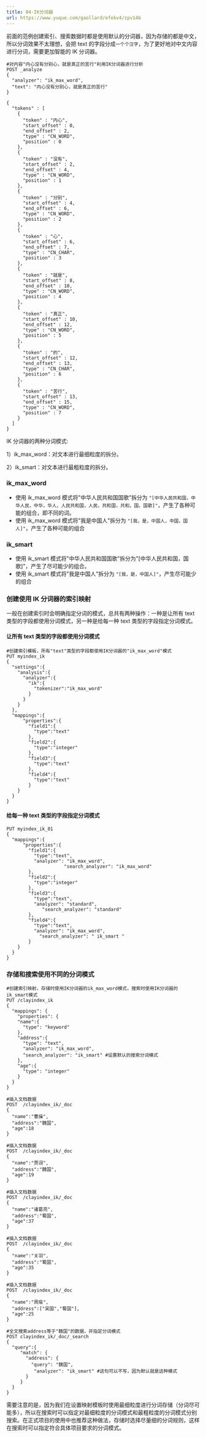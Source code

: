 ```yaml
---
title: 04-IK分词器
url: https://www.yuque.com/gaollard/efekv4/zpv14b
---
```


前面的范例创建索引、搜索数据时都是使用默认的分词器，因为存储的都是中文，所以分词效果不太理想，会把 text 的字段分成`一个个汉字`，为了更好地对中文内容进行分词，需要更加智能的 IK 分词器。

```shell
#对内容"内心没有分别心，就是真正的苦行"利用IK分词器进行分析
POST _analyze
{
  "analyzer": "ik_max_word",
  "text": "内心没有分别心，就是真正的苦行"
}

{
  "tokens" : [
    {
      "token" : "内心",
      "start_offset" : 0,
      "end_offset" : 2,
      "type" : "CN_WORD",
      "position" : 0
    },
    {
      "token" : "没有",
      "start_offset" : 2,
      "end_offset" : 4,
      "type" : "CN_WORD",
      "position" : 1
    },
    {
      "token" : "分别",
      "start_offset" : 4,
      "end_offset" : 6,
      "type" : "CN_WORD",
      "position" : 2
    },
    {
      "token" : "心",
      "start_offset" : 6,
      "end_offset" : 7,
      "type" : "CN_CHAR",
      "position" : 3
    },
    {
      "token" : "就是",
      "start_offset" : 8,
      "end_offset" : 10,
      "type" : "CN_WORD",
      "position" : 4
    },
    {
      "token" : "真正",
      "start_offset" : 10,
      "end_offset" : 12,
      "type" : "CN_WORD",
      "position" : 5
    },
    {
      "token" : "的",
      "start_offset" : 12,
      "end_offset" : 13,
      "type" : "CN_CHAR",
      "position" : 6
    },
    {
      "token" : "苦行",
      "start_offset" : 13,
      "end_offset" : 15,
      "type" : "CN_WORD",
      "position" : 7
    }
  ]
}
```

IK 分词器的两种分词模式:

1）ik\_max\_word：对文本进行最细粒度的拆分。

2）ik\_smart：对文本进行最粗粒度的拆分。



### ik\_max\_word

- 使用 ik\_max\_word 模式将"中华人民共和国国歌"拆分为 `"[中华人民共和国，中华人民，中华，华人，人民共和国，人民，共和国，共和，国，国歌]"`，产生了各种可能的组合，即不同的词。
- 使用 ik\_max\_word 模式将"我是中国人"拆分为 `"[我，是，中国人，中国，国人]"`，产生了各种可能的组合



### ik\_smart

- 使用 ik\_smart 模式将"中华人民共和国国歌"拆分为"\[中华人民共和国，国歌]"，产生了尽可能少的组合。
- 使用 ik\_smart 模式将"我是中国人"拆分为 `"[我，是，中国人]"`，产生尽可能少的组合



### 创建使用 IK 分词器的索引映射

一般在创建索引时会明确指定分词的模式，总共有两种操作：一种是让所有 text 类型的字段都使用分词模式，另一种是给每一种 text 类型的字段指定分词模式。



#### 让所有 text 类型的字段都使用分词模式

```shell
#创建索引模板，所有"text"类型的字段都使用IK分词器的"ik_max_word"模式
PUT myindex_ik
{
  "settings":{
    "analysis":{
      "analyzer":{
        "ik":{
          "tokenizer":"ik_max_word"
        }
      }
    }
  },
  "mappings":{
      "properties":{
        "field1":{
          "type":"text"
        },
        "field2":{
          "type":"integer"
        },
        "field3":{
          "type":"text"
        },
        "field4":{
          "type":"text"
        }
    }
  }
}
```



#### 给每一种 text 类型的字段指定分词模式

```shell
PUT myindex_ik_01
{
  "mappings":{
      "properties":{
        "field1":{
          "type":"text",
          "analyzer": "ik_max_word",
                     "search_analyzer": "ik_max_word"
        },
        "field2":{
          "type":"integer"
        },
        "field3":{
          "type":"text",
          "analyzer": "standard",
             "search_analyzer": "standard"
        },
        "field4":{
          "type":"text",
          "analyzer": "ik_max_word",
            "search_analyzer": " ik_smart "
        }
    }
  }
}
```



### 存储和搜索使用不同的分词模式

```shell
#创建索引映射，存储时使用IK分词器的ik_max_word模式，搜索时使用IK分词器的ik_smart模式
PUT /clayindex_ik
{
  "mappings": {
    "properties": {
    "name":{
      "type": "keyword"
    },
    "address":{
      "type": "text",
      "analyzer": "ik_max_word",
      "search_analyzer": "ik_smart" #设置默认的搜索分词模式
    },
    "age":{
      "type": "integer"
    }
  }
}

#插入文档数据
POST  /clayindex_ik/_doc
{
  "name":"曹操",
  "address":"魏国",
  "age":18
}

#插入文档数据
POST  /clayindex_ik/_doc
{
  "name":"贾诩",
  "address":"魏国",
  "age":19
}

#插入文档数据
POST  /clayindex_ik/_doc
{
  "name":"诸葛亮",
  "address":"蜀国",
  "age":37
}

#插入文档数据
POST  /clayindex_ik/_doc
{
  "name":"关羽",
  "address":"蜀国",
  "age":35
}

#插入文档数据
POST  /clayindex_ik/_doc
{
  "name":"周瑜",
  "address":["吴国","蜀国"],
  "age":25
}

#全文搜索address等于"魏国"的数据，并指定分词模式
POST clayindex_ik/_doc/_search
{
  "query":{
     "match": {
       "address": {
         "query": "魏国",
          "analyzer": "ik_smart" #这句可以不写，因为默认就是这种模式
       }
     }
  }
}
```

需要注意的是，因为我们在设置映射模板时使用最细粒度进行分词存储（分词尽可能多），所以在搜索时可以指定对最细粒度的分词模式和最粗粒度的分词模式分别搜索。在正式项目的使用中也推荐这种做法，存储时选择尽量细的分词规则，这样在搜索时可以指定符合具体项目要求的分词模式。
